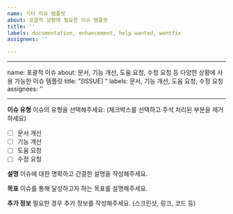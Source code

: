 ```yaml
---
name: 기타 이슈 템플릿
about: 포괄적 상황에 필요한 이슈 템플릿
title: ''
labels: documentation, enhancement, help wanted, wontfix
assignees: ''

---
```


---
name: 포괄적 이슈
about: 문서, 기능 개선, 도움 요청, 수정 요청 등 다양한 상황에 사용 가능한 이슈 템플릿
title: "[ISSUE] "
labels: 문서, 기능 개선, 도움 요청, 수정 요청
assignees: ''

---

**이슈 유형**
이슈의 유형을 선택해주세요: (체크박스를 선택하고 주석 처리된 부분을 제거하세요)

- [ ] 문서 개선
- [ ] 기능 개선
- [ ] 도움 요청
- [ ] 수정 요청

**설명**
이슈에 대한 명확하고 간결한 설명을 작성해주세요.

**목표**
이슈를 통해 달성하고자 하는 목표를 설명해주세요.

**추가 정보**
필요한 경우 추가 정보를 작성해주세요. (스크린샷, 링크, 코드 등)